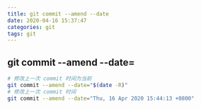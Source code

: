 ```yaml
---
title: git commit --amend --date
date: 2020-04-16 15:37:47
categories: git
tags: git
---
```


## git commit --amend --date=

```bash
# 修改上一次 commit 时间为当前
git commit --amend --date="$(date -R)"
# 修改上一次 commit 时间
git commit --amend --date="Thu, 16 Apr 2020 15:44:13 +0800"
```
